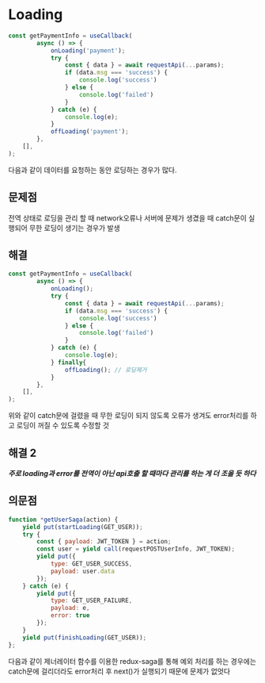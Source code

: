 # Loading

```js
const getPaymentInfo = useCallback(
        async () => {
            onLoading('payment');
            try {
                const { data } = await requestApi(...params);
                if (data.msg === 'success') {
                    console.log('success')
                } else {
                    console.log('failed')
                }
            } catch (e) {
                console.log(e);
            }
            offLoading('payment');
        },
    [],
);
```
다음과 같이 데이터를 요청하는 동안 로딩하는 경우가 많다.

## 문제점
전역 상태로 로딩을 관리 할 때 network오류나 서버에 문제가 생겼을 때 catch문이 실행되어 무한 로딩이 생기는 경우가 발생

## 해결
```js
const getPaymentInfo = useCallback(
        async () => {
            onLoading();
            try {
                const { data } = await requestApi(...params);
                if (data.msg === 'success') {
                    console.log('success')
                } else {
                    console.log('failed')
                }
            } catch (e) {
                console.log(e);
            } finally{ 
                offLoading(); // 로딩제거
            }
        },
    [],
);
```
위와 같이 catch문에 걸렸을 때 무한 로딩이 되지 않도록 오류가 생겨도 error처리를 하고 로딩이 꺼질 수 있도록 수정할 것

## 해결 2
***주로 loading과 error를 전역이 아닌 api호출 할 때마다 관리를 하는 게 더 조을 듯 하다***

## 의문점
```js
function *getUserSaga(action) {
    yield put(startLoading(GET_USER));
    try {
        const { payload: JWT_TOKEN } = action;
        const user = yield call(requestPOSTUserInfo, JWT_TOKEN);
        yield put({
            type: GET_USER_SUCCESS,
            payload: user.data
        });
    } catch (e) {
        yield put({
            type: GET_USER_FAILURE,
            payload: e,
            error: true
        });
    }
    yield put(finishLoading(GET_USER));
};
```
다음과 같이 제너레이터 함수를 이용한 redux-saga를 통해 예외 처리를 하는 경우에는 catch문에 걸리더라도 error처리 후 next()가 실행되기 때문에 문제가 없엇다